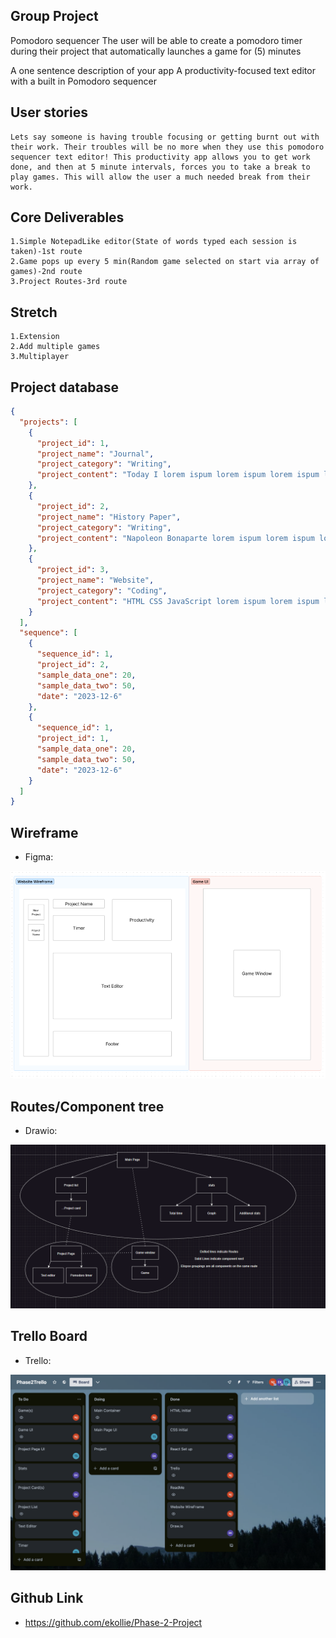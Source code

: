 ## Group Project

Pomodoro sequencer
The user will be able to create a pomodoro timer during their project that automatically launches a game for (5) minutes

A one sentence description of your app
A productivity-focused text editor with a built in Pomodoro sequencer

## User stories

    Lets say someone is having trouble focusing or getting burnt out with their work. Their troubles will be no more when they use this pomodoro sequencer text editor! This productivity app allows you to get work done, and then at 5 minute intervals, forces you to take a break to play games. This will allow the user a much needed break from their work.

## Core Deliverables

    1.Simple NotepadLike editor(State of words typed each session is taken)-1st route
    2.Game pops up every 5 min(Random game selected on start via array of games)-2nd route
    3.Project Routes-3rd route

## Stretch

    1.Extension
    2.Add multiple games
    3.Multiplayer

## Project database

```json
{
  "projects": [
    {
      "project_id": 1,
      "project_name": "Journal",
      "project_category": "Writing",
      "project_content": "Today I lorem ispum lorem ispum lorem ispum lorem ispum lorem ispum lorem ispum lorem ispum lorem ispum lorem ispum"
    },
    {
      "project_id": 2,
      "project_name": "History Paper",
      "project_category": "Writing",
      "project_content": "Napoleon Bonaparte lorem ispum lorem ispum lorem ispum lorem ispum lorem ispum lorem ispum lorem ispum lorem ispum lorem ispum"
    },
    {
      "project_id": 3,
      "project_name": "Website",
      "project_category": "Coding",
      "project_content": "HTML CSS JavaScript lorem ispum lorem ispum lorem ispum lorem ispum lorem ispum lorem ispum lorem ispum lorem ispum lorem ispum"
    }
  ],
  "sequence": [
    {
      "sequence_id": 1,
      "project_id": 2,
      "sample_data_one": 20,
      "sample_data_two": 50,
      "date": "2023-12-6"
    },
    {
      "sequence_id": 1,
      "project_id": 1,
      "sample_data_one": 20,
      "sample_data_two": 50,
      "date": "2023-12-6"
    }
  ]
}
```

## Wireframe

- Figma:

![Alt text](Phase-2-Figma.png)

## Routes/Component tree

- Drawio:

![Routes-map/Component-tree](Drawio.png)

## Trello Board

- Trello:

![Trello](trello.png)

## Github Link

- https://github.com/ekollie/Phase-2-Project
